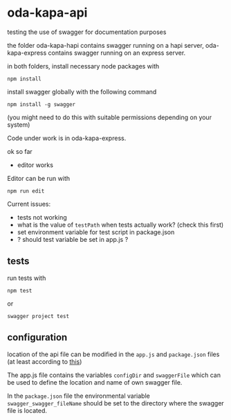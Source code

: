 # oda-kapa-api

testing the use of swagger for documentation purposes

the folder oda-kapa-hapi contains swagger running on a hapi server, oda-kapa-express contains swagger running on an express server.

in both folders, install necessary node packages with

    npm install

install swagger globally with the following command

    npm install -g swagger

(you might need to do this with suitable permissions depending on your system)

Code under work is in oda-kapa-express.

ok so far
- editor works

Editor can be run with

    npm run edit

Current issues:
- tests not working
- what is the value of `testPath` when tests actually work? (check this first)
- set environment variable for test script in package.json
- ? should test variable be set in app.js ?


## tests

run tests with

    npm test

or

    swagger project test


## configuration

location of the api file can be modified in the `app.js` and `package.json` files (at least according to [this](https://github.com/swagger-api/swagger-node/issues/373))

The app.js file contains the variables `configDir` and `swaggerFile` which can be used to define the location and name of own swagger file.

In the `package.json` file the environmental variable `swagger_swagger_fileName` should be set to the directory where the swagger file is located.
